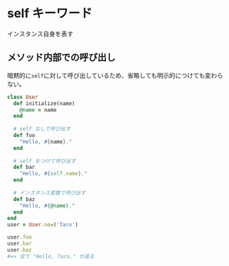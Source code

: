 # self キーワード
インスタンス自身を表す

## メソッド内部での呼び出し
暗黙的に`self`に対して呼び出しているため、省略しても明示的につけても変わらない。
```rb
class User
  def initialize(name)
    @name = name
  end
  
  # self なしで呼び出す
  def foo
    "Hello, #{name}."
  end
  
  # self をつけて呼び出す
  def bar
    "Hello, #{self.name}."
  end
  
  # インスタンス変数で呼び出す
  def baz
    "Hello, #{@name}."
  end
end
user = User.new('Taro')

user.foo
user.bar
user.baz
#=> 全て "Hello, Taro." が返る
```
